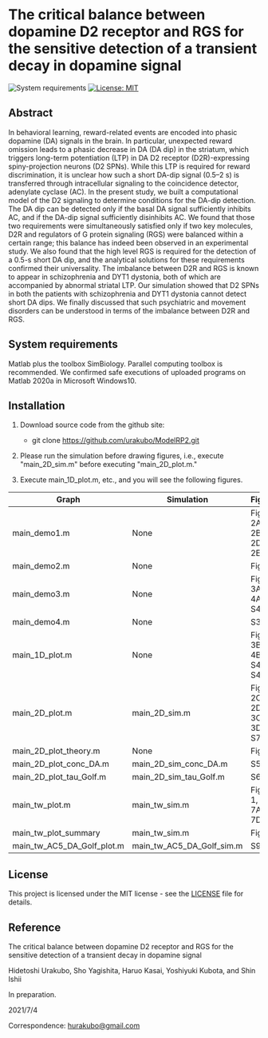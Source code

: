 # The critical balance between dopamine D2 receptor and RGS for the sensitive detection of a transient decay in dopamine signal

![System requirements](https://img.shields.io/badge/platform-matlab2020a%20or%20newer-green.svg)
[![License: MIT](https://img.shields.io/badge/License-MIT-blue.svg)](https://opensource.org/licenses/MIT)

## Abstract
In behavioral learning, reward-related events are encoded into phasic dopamine (DA) signals in the brain. In particular, unexpected reward omission leads to a phasic decrease in DA (DA dip) in the striatum, which triggers long-term potentiation (LTP) in DA D2 receptor (D2R)-expressing spiny-projection neurons (D2 SPNs). While this LTP is required for reward discrimination, it is unclear how such a short DA-dip signal (0.5–2 s) is transferred through intracellular signaling to the coincidence detector, adenylate cyclase (AC). In the present study, we built a computational model of the D2 signaling to determine conditions for the DA-dip detection. The DA dip can be detected only if the basal DA signal sufficiently inhibits AC, and if the DA-dip signal sufficiently disinhibits AC. We found that those two requirements were simultaneously satisfied only if two key molecules, D2R and regulators of G protein signaling (RGS) were balanced within a certain range; this balance has indeed been observed in an experimental study. We also found that the high level RGS is required for the detection of a 0.5-s short DA dip, and the analytical solutions for these requirements confirmed their universality. The imbalance between D2R and RGS is known to appear in schizophrenia and DYT1 dystonia, both of which are accompanied by abnormal striatal LTP. Our simulation showed that D2 SPNs in both the patients with schizophrenia and DYT1 dystonia cannot detect short DA dips. We finally discussed that such psychiatric and movement disorders can be understood in terms of the imbalance between D2R and RGS.

## System requirements

Matlab plus the toolbox SimBiology. Parallel computing toolbox is recommended. We confirmed safe executions of uploaded programs on Matlab 2020a in Microsoft Windows10.

## Installation

1. Download source code from the github site:

	- git clone https://github.com/urakubo/ModelRP2.git

2. Please run the simulation before drawing figures, i.e., execute "main_2D_sim.m" before executing "main_2D_plot.m."

3. Execute main_1D_plot.m, etc., and you will see the following figures.


| Graph | Simulation | Figure |
| ------------- | ------------- | ------------- |
| main_demo1.m | None | Fig 2A, 2B, 2D, 2E |
| main_demo2.m | None | Fig 2F |
| main_demo3.m | None | Figs 3A, 4A, S4A |
| main_demo4.m | None | S3 Fig |
| main_1D_plot.m | None | Figs 3B, 4B, S4B-S4D |
| main_2D_plot.m | main_2D_sim.m | Figs 2C, 2D, 3C, 3D, S7 |
| main_2D_plot_theory.m | None | Fig 5 |
| main_2D_plot_conc_DA.m | main_2D_sim_conc_DA.m | S5 Fig |
| main_2D_plot_tau_Golf.m | main_2D_sim_tau_Golf.m | S6 Fig |
| main_tw_plot.m | main_tw_sim.m | Figs 1, 7A-7D  |
| main_tw_plot_summary | main_tw_sim.m | Fig 7E |
| main_tw_AC5_DA_Golf_plot.m | main_tw_AC5_DA_Golf_sim.m | S9 Fig |

## License

This project is licensed under the MIT license - see the [LICENSE](LICENSE) file for details.

## Reference
The critical balance between dopamine D2 receptor and RGS for the sensitive detection of a transient decay in dopamine signal

Hidetoshi Urakubo, Sho Yagishita, Haruo Kasai, Yoshiyuki Kubota, and Shin Ishii

In preparation.

2021/7/4

Correspondence: hurakubo@gmail.com
